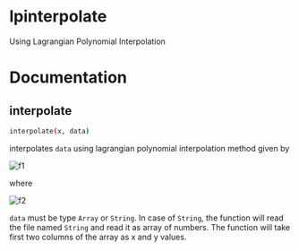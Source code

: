 # lpinterpolate

Using Lagrangian Polynomial Interpolation

# Documentation
## interpolate
```bash
interpolate(x, data)
```
interpolates ```data``` using lagrangian polynomial interpolation method given by

![f1]

where

![f2]

```data``` must be type ```Array``` or ```String```. In case of ```String```, the function will read the file named ```String``` and read it as array of numbers. The function will take first two columns of the array as x and y values.

[f1]: http://chart.apis.google.com/chart?cht=tx&chl=P(x)=\sum^n_{j=1}P_j(x)

[f2]: http://chart.apis.google.com/chart?cht=tx&chl=P_j(x)=\prod^n_{k=1,k\neq{j}}\frac{x-x_k}{x_j-x_k}
